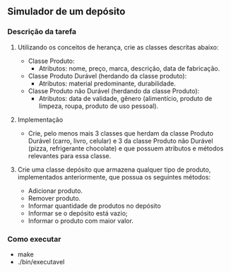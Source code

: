 ## Simulador de um depósito
### Descrição da tarefa

1. Utilizando os conceitos de herança, crie as classes descritas
abaixo:
    * Classe Produto:
        - Atributos: nome, preço, marca, descrição, data de fabricação.
    * Classe Produto Durável (herdando da classe produto):
        - Atributos: material predominante, durabilidade.
    * Classe Produto não Durável (herdando da classe Produto):
        - Atributos: data de validade, gênero (alimentício, produto de limpeza, roupa,    produto de uso pessoal).
        
2. Implementação
    * Crie, pelo menos mais 3 classes que herdam da classe Produto Durável (carro, livro, celular) e 3 da classe Produto não Durável (pizza, refrigerante chocolate) e que possuem atributos e métodos relevantes para essa classe.

3. Crie uma classe depósito que armazena qualquer tipo de produto,
implementados anteriormente, que possua os seguintes métodos:
    * Adicionar produto.
    * Remover produto.
    * Informar quantidade de produtos no depósito
    * Informar se o depósito está vazio;
    * Informar o produto com maior valor.
### Como executar
* make
* ./bin/executavel